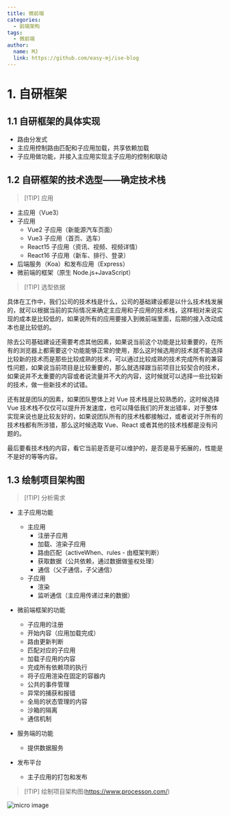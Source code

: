 ```yaml
---
title: 微前端
categories:
  - 前端架构
tags:
  - 微前端
author:
  name: MJ
  link: https://github.com/easy-mj/ise-blog
---
```


# 1. 自研框架

## 1.1 自研框架的具体实现

- 路由分发式
- 主应用控制路由匹配和子应用加载，共享依赖加载
- 子应用做功能，并接入主应用实现主子应用的控制和联动

## 1.2 自研框架的技术选型——确定技术栈

> [!TIP] 应用

- 主应用（Vue3）
- 子应用
  - Vue2 子应用（新能源汽车页面）
  - Vue3 子应用（首页、选车）
  - React15 子应用（资讯、视频、视频详情）
  - React16 子应用（新车、排行、登录）
- 后端服务（Koa）和发布应用（Express）
- 微前端的框架（原生 Node.js+JavaScript）

> [!TIP] 选型依据

具体在工作中，我们公司的技术栈是什么，公司的基础建设都是以什么技术栈发展的，就可以根据当前的实际情况来确定主应用和子应用的技术栈，这样相对来说实现的成本是比较低的，如果说所有的应用要接入到微前端里面，后期的接入改动成本也是比较低的。

除去公司基础建设还需要考虑其他因素，如果说当前这个功能是比较重要的，在所有的浏览器上都需要这个功能能够正常的使用，那么这时候选用的技术就不能选择比较新的技术而是那些比较成熟的技术，可以通过比较成熟的技术完成所有的兼容性问题，如果说当前项目是比较重要的，那么就选择跟当前项目比较契合的技术，如果说并不太重要的内容或者说流量并不大的内容，这时候就可以选择一些比较新的技术，做一些新技术的试错。

还有就是团队的因素，如果团队整体上对 Vue 技术栈是比较熟悉的，这时候选择 Vue 技术栈不仅仅可以提升开发速度，也可以降低我们的开发出错率，对于整体实现来说也是比较友好的，如果说团队所有的技术栈都接触过，或者说对于所有的技术栈都有所涉猎，那么这时候选取 Vue、React 或者其他的技术栈都是没有问题的。

最后要看技术栈的内容，看它当前是否是可以维护的，是否是易于拓展的，性能是不是好的等等内容。

## 1.3 绘制项目架构图

> [!TIP] 分析需求

- 主子应用功能
  - 主应用
    - 注册子应用
    - 加载、渲染子应用
    - 路由匹配（activeWhen、rules - 由框架判断）
    - 获取数据（公共依赖，通过数据做鉴权处理）
    - 通信（父子通信，子父通信）
  - 子应用
    - 渲染
    - 监听通信（主应用传递过来的数据）
- 微前端框架的功能

  - 子应用的注册
  - 开始内容（应用加载完成）
  - 路由更新判断
  - 匹配对应的子应用
  - 加载子应用的内容
  - 完成所有依赖项的执行
  - 将子应用渲染在固定的容器内
  - 公共的事件管理
  - 异常的捕获和报错
  - 全局的状态管理的内容
  - 沙箱的隔离
  - 通信机制

- 服务端的功能
  - 提供数据服务
- 发布平台
  - 主子应用的打包和发布

> [!TIP] 绘制项目架构图(https://www.processon.com/)

![micro image](/ise-blog/img/micro-arch.png)

